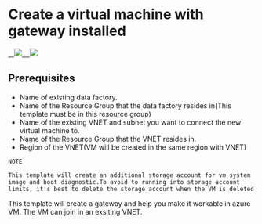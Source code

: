 # Create a virtual machine with gateway installed

<a href="https://portal.azure.com/#create/Microsoft.Template/uri/https%3A%2F%2Fraw.githubusercontent.com%2FxiaoyingLJ%2Fquick-create-vm-with-new-gateway%2Fmaster%2Fazuredeploy.json" target="_blank">
    <img src="http://azuredeploy.net/deploybutton.png"/>
</a>
<a href="http://armviz.io/#/?load=https%3A%2F%2Fraw.githubusercontent.com%2FxiaoyingLJ%2Fquick-create-vm-with-new-gateway%2Fmaster%2Fazuredeploy.json" target="_blank">
    <img src="http://armviz.io/visualizebutton.png"/>
</a>

## Prerequisites

- Name of existing data factory.
- Name of the Resource Group that the data factory resides in(This template must be in this resource group)
- Name of the existing VNET and subnet you want to connect the new virtual machine to.
- Name of the Resource Group that the VNET resides in.
- Region of the VNET(VM will be created in the same region with VNET)

```
NOTE

This template will create an additional storage account for vm system image and boot diagnostic.To avoid to running into storage account limits, it's best to delete the storage account when the VM is deleted
```

This template will create a gateway and help you make it workable in azure VM. The VM can join in an exsiting VNET.
